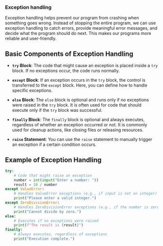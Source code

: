 ### Exception handling

Exception handling helps prevent our program from crashing when something goes wrong. Instead of stopping the entire program, we can use exception handling to catch errors, provide meaningful error messages, and decide what the program should do next. This makes our programs more reliable and user-friendly.
## Basic Components of Exception Handling

- **`try` Block**: The code that might cause an exception is placed inside a `try` block. If no exceptions occur, the code runs normally.

- **`except` Block**: If an exception occurs in the `try` block, the control is transferred to the `except` block. Here, you can define how to handle specific exceptions.

- **`else` Block**: The `else` block is optional and runs only if no exceptions were raised in the `try` block. It is often used for code that should execute only if the `try` block was successful.

- **`finally` Block**: The `finally` block is optional and always executes, regardless of whether an exception occurred or not. It is commonly used for cleanup actions, like closing files or releasing resources.

- **`raise` Statement**: You can use the `raise` statement to manually trigger an exception if a certain condition occurs.

## Example of Exception Handling

```python
try:
    # Code that might raise an exception
    number = int(input("Enter a number: "))
    result = 10 / number
except ValueError:
    # Handles ValueError exceptions (e.g., if input is not an integer)
    print("Please enter a valid integer.")
except ZeroDivisionError:
    # Handles ZeroDivisionError exceptions (e.g., if the number is zero)
    print("Cannot divide by zero.")
else:
    # Executes if no exceptions were raised
    print(f"The result is {result}")
finally:
    # Always executes, regardless of exceptions
    print("Execution complete.")
```